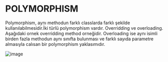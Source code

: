 # POLYMORPHISM
Polymorphism, aynı methodun farklı classlarda farklı şekilde kullanılabilmesidir.İki türlü polymorphism vardır. Overridding ve overloading. Aşağıdaki ornek overridding method 
orneğidir. Overloading ise aynı isimli birden fazla methodun aynı sınıfta bulunması ve farklı sayıda parametre almasıyla calısan bir polymorphism yaklasımıdır.

![image](https://github.com/user-attachments/assets/ea0e4771-63e7-41b3-9951-9a40640a6ede)
